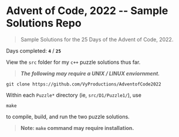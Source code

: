 # Advent of Code, 2022 -- Sample Solutions Repo
> Sample Solutions for the 25 Days of the Advent of Code, 2022.

Days completed: **`4`** / **`25`**

View the `src` folder for my `c++` puzzle solutions thus far.

> ***The following may require a UNIX / LINUX enviornment.***

```
git clone https://github.com/VyProductions/AdventofCode2022
```

Within each `Puzzle*` directory (ie, `src/D1/Puzzle1/`), use
```
make
```
to compile, build, and run the two puzzle solutions.

> **Note: `make` command may require installation.**
